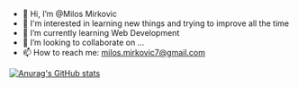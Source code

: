 - 👋 Hi, I’m @Milos Mirkovic
- 👀 I'm interested in learning new things and trying to improve all the time
- 🌱 I’m currently learning Web Development
- 💞️ I’m looking to collaborate on ...
- 📫 How to reach me: milos.mirkovic7@gmail.com

<!---
Milos191405/Milos191405 is a ✨ special ✨ repository because its `README.md` (this file) appears on your GitHub profile.
You can click the Preview link to take a look at your changes.
--->

[![Anurag's GitHub stats](https://github-readme-stats.vercel.app/api?username=Milos191405)](https://github.com/anuraghazra/github-readme-stats)
